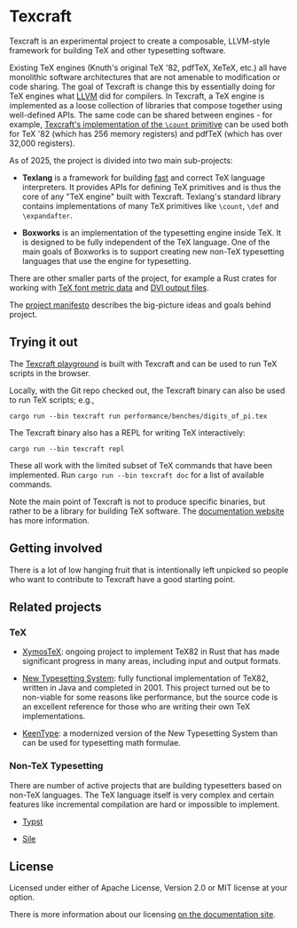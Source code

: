 # Texcraft

Texcraft is an experimental project to create a composable, LLVM-style framework for building TeX and other typesetting software.

Existing TeX engines (Knuth's original TeX '82, pdfTeX, XeTeX, etc.)
    all have monolithic software architectures that are not amenable to modification or code sharing.
The goal of Texcraft is change this by essentially doing for TeX engines what
    [LLVM](https://en.wikipedia.org/wiki/LLVM) did for compilers.
In Texcraft, a TeX engine is implemented as a loose collection of libraries that compose together
    using well-defined APIs.
The same code can be shared between engines - for example, 
[Texcraft's implementation of the `\count`
    primitive](https://github.com/jamespfennell/texcraft/blob/main/crates/texlang-stdlib/src/registers.rs)
    can be used both for TeX '82 (which has 256 memory registers) and pdfTeX (which has over 32,000 registers).

As of 2025, the project is divided into two main sub-projects:

- **Texlang** is a framework for building [fast](https://github.com/jamespfennell/texcraft/tree/main/performance)
    and correct TeX language interpreters.
    It provides APIs for defining TeX primitives and is thus the core of any "TeX engine" built with Texcraft.
    Texlang's standard library contains implementations of many TeX primitives like `\count`, `\def` and `\expandafter`.

- **Boxworks** is an implementation of the typesetting engine inside TeX.
    It is designed to be fully independent of the TeX language.
    One of the main goals of Boxworks is to support creating new non-TeX typesetting languages
    that use the engine for typesetting.

There are other smaller parts of the project, for example
    a Rust crates for working with
    [TeX font metric data](https://texcraft.dev/reference/tfm/)
    and [DVI output files](https://texcraft.dev/reference/dvi/).

The [project manifesto](https://texcraft.dev/manifesto.html) describes the big-picture ideas and goals behind project.

## Trying it out

The [Texcraft playground](https://play.texcraft.dev) is built with Texcraft
    and can be used to run TeX scripts in the browser.

Locally, with the Git repo checked out,
    the Texcraft binary can also be used to run TeX scripts; e.g.,

```
cargo run --bin texcraft run performance/benches/digits_of_pi.tex
```

The Texcraft binary also has a REPL for writing TeX interactively:
```
cargo run --bin texcraft repl
```

These all work with the limited subset of TeX commands that have been implemented.
Run `cargo run --bin texcraft doc` for a list of available commands.

Note the main point of Texcraft is not to produce specific binaries, but rather to be 
    a library for building TeX software.
The [documentation website](https://texcraft.dev) has more information.

## Getting involved

There is a lot of low hanging fruit that is intentionally left unpicked so
    people who want to contribute to Texcraft have a good starting point.

## Related projects

### TeX

- [XymosTeX](https://github.com/xymostech/XymosTeX): ongoing project to implement TeX82 in Rust that has made
    significant progress in many areas, including input and output formats.

- [New Typesetting System](https://github.com/jamespfennell/new-typesetting-system):
    fully functional implementation of TeX82, written in Java and completed in 2001.
    This project turned out be to non-viable for some reasons like performance, but the source code is an excellent
    reference for those who are writing their own TeX implementations.
    
- [KeenType](https://gitlab.com/DaveJarvis/KeenType):
    a modernized version of the New Typesetting System
    than can be used for typesetting math formulae.

### Non-TeX Typesetting

There are number of active projects that are building typesetters
    based on non-TeX languages.
The TeX language itself is very complex and certain features like
    incremental compilation are hard or impossible to implement.

- [Typst](https://github.com/typst/typst)

- [Sile](https://github.com/sile-typesetter/sile)

## License

Licensed under either of Apache License, Version 2.0 or MIT license at your option.

There is more information about our licensing [on the documentation site](https://texcraft.dev/license.html).
